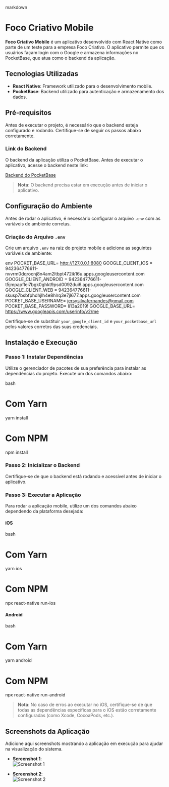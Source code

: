 markdown

# Foco Criativo Mobile

**Foco Criativo Mobile** é um aplicativo desenvolvido com React Native como parte de um teste para a empresa Foco Criativo. O aplicativo permite que os usuários façam login com o Google e armazena informações no PocketBase, que atua como o backend da aplicação.

## Tecnologias Utilizadas

- **React Native**: Framework utilizado para o desenvolvimento mobile.
- **PocketBase**: Backend utilizado para autenticação e armazenamento dos dados.

## Pré-requisitos

Antes de executar o projeto, é necessário que o backend esteja configurado e rodando. Certifique-se de seguir os passos abaixo corretamente.

### Link do Backend

O backend da aplicação utiliza o PocketBase. Antes de executar o aplicativo, acesse o backend neste link:

[Backend do PocketBase](#) <!-- Insira o link real aqui -->

> **Nota**: O backend precisa estar em execução antes de iniciar o aplicativo.

## Configuração do Ambiente

Antes de rodar o aplicativo, é necessário configurar o arquivo `.env` com as variáveis de ambiente corretas.

### Criação do Arquivo `.env`

Crie um arquivo `.env` na raiz do projeto mobile e adicione as seguintes variáveis de ambiente:

env
POCKET_BASE_URL= http://127.0.0.1:8080
GOOGLE_CLIENT_IOS = 942364776611-nvvrm0dqrocnj8n4am2ltbpt472ik16u.apps.googleusercontent.com
GOOGLE_CLIENT_ANDROID = 942364776611-t5jmpapflei7bgk0ghkt9psd0092dui6.apps.googleusercontent.com
GOOGLE_CLIENT_WEB = 942364776611-skusp7bsbfphdhjlh4e8hlrq3e7jl677.apps.googleusercontent.com
POCKET_BASE_USERNAME= jersysilvafernandes@gmail.com
POCKET_BASE_PASSWORD= Ii13a2019!
GOOGLE_BASE_URL= https://www.googleapis.com/userinfo/v2/me

Certifique-se de substituir `your_google_client_id` e `your_pocketbase_url` pelos valores corretos das suas credenciais.

## Instalação e Execução

### Passo 1: Instalar Dependências

Utilize o gerenciador de pacotes de sua preferência para instalar as dependências do projeto. Execute um dos comandos abaixo:

bash

# Com Yarn

yarn install

# Com NPM

npm install

### Passo 2: Inicializar o Backend

Certifique-se de que o backend está rodando e acessível antes de iniciar o aplicativo.

### Passo 3: Executar a Aplicação

Para rodar a aplicação mobile, utilize um dos comandos abaixo dependendo da plataforma desejada:

#### iOS

bash

# Com Yarn

yarn ios

# Com NPM

npx react-native run-ios

#### Android

bash

# Com Yarn

yarn android

# Com NPM

npx react-native run-android

> **Nota**: No caso de erros ao executar no iOS, certifique-se de que todas as dependências específicas para o iOS estão corretamente configuradas (como Xcode, CocoaPods, etc.).

## Screenshots da Aplicação

Adicione aqui screenshots mostrando a aplicação em execução para ajudar na visualização do sistema.

- **Screenshot 1**:  
  ![Screenshot 1](path_to_screenshot_1) <!-- Insira o caminho da imagem -->

- **Screenshot 2**:  
  ![Screenshot 2](path_to_screenshot_2) <!-- Insira o caminho da imagem -->
